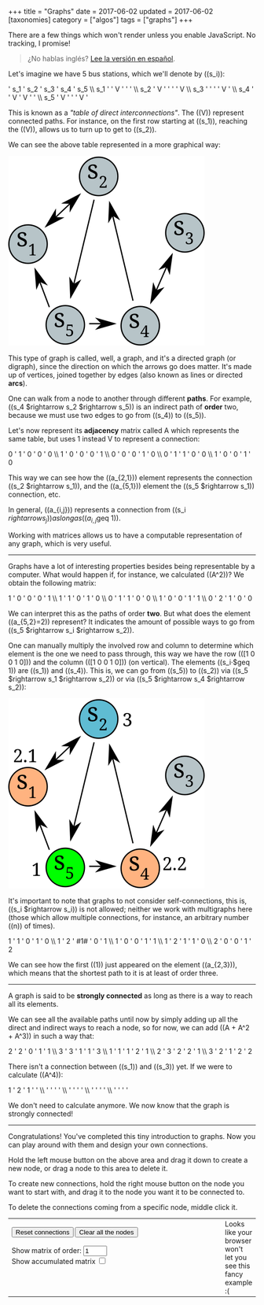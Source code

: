 +++
title = "Graphs"
date = 2017-06-02
updated = 2017-06-02
[taxonomies]
category = ["algos"]
tags = ["graphs"]
+++

<noscript>There are a few things which won't render unless you enable JavaScript. No tracking, I promise!</noscript>

> ¿No hablas inglés? [Lee la versión en español](/golb/graphs-es).

Let's imagine we have 5 bus stations, which we'll denote by ((s_i)):

<div class="matrix">
      ' s_1 ' s_2 ' s_3 ' s_4 ' s_5 \\
s_1   '     '  V  '     '     '     \\
s_2   '  V  '     '     '     '  V  \\
s_3   '     '     '     '  V  '     \\
s_4   '     '  V  '  V  '     '     \\
s_5   '  V  '     '     '  V  '
</div>

This is known as a *"table of direct interconnections"*. The ((V)) represent connected paths. For instance, on the first row starting at ((s_1)), reaching the ((V)), allows us to turn up to get to ((s_2)).

We can see the above table represented in a more graphical way:

![Table 1 as a Graph](example1.svg)

This type of graph is called, well, a graph, and it's a directed graph (or digraph), since the direction on which the arrows go does matter. It's made up of vertices, joined together by edges (also known as lines or directed **arcs**).

One can walk from a node to another through different **paths**. For example, ((s_4 $rightarrow s_2 $rightarrow s_5)) is an indirect path of **order** two, because we must use two edges to go from ((s_4)) to ((s_5)).

Let's now represent its **adjacency** matrix called A which represents the same table, but uses 1 instead V to represent a connection:

<div class="matrix">
0 ' 1 ' 0 ' 0 ' 0 \\
1 ' 0 ' 0 ' 0 ' 1 \\
0 ' 0 ' 0 ' 1 ' 0 \\
0 ' 1 ' 1 ' 0 ' 0 \\
1 ' 0 ' 0 ' 1 ' 0
</div>

This way we can see how the ((a_{2,1})) element represents the connection ((s_2 $rightarrow s_1)), and the ((a_{5,1})) element the ((s_5 $rightarrow s_1)) connection, etc.

In general, ((a_{i,j})) represents a connection from ((s_i $rightarrow s_j))as long as ((a_{i,j}$geq 1)).

Working with matrices allows us to have a computable representation of any graph, which is very useful.

<hr />

Graphs have a lot of interesting properties besides being representable by a computer. What would happen if, for instance, we calculated ((A^2))? We obtain the following matrix:

<div class="matrix">
1 ' 0 ' 0 ' 0 ' 1 \\
1 ' 1 ' 0 ' 1 ' 0 \\
0 ' 1 ' 1 ' 0 ' 0 \\
1 ' 0 ' 0 ' 1 ' 1 \\
0 ' 2 ' 1 ' 0 ' 0
</div>

We can interpret this as the paths of order **two**. But what does the element ((a_{5,2}=2)) represent? It indicates the amount of possible ways to go from  ((s_5 $rightarrow s_i $rightarrow s_2)).

One can manually multiply the involved row and column to determine which element is the one we need to pass through, this way we have the row (([1 0 0 1 0])) and the column (([1 0 0 1 0])) (on vertical). The elements ((s_i·$geq 1)) are ((s_1)) and ((s_4)). This is, we can go from ((s_5)) to ((s_2)) via ((s_5 $rightarrow s_1 $rightarrow s_2)) or via ((s_5 $rightarrow s_4 $rightarrow s_2)):

![Previous table as a graph](example2.svg)

It's important to note that graphs to not consider self-connections, this is, ((s_i $rightarrow s_i)) is not allowed; neither we work with multigraphs here (those which allow multiple connections, for instance, an arbitrary number ((n)) of times).

<div class="matrix">
1 ' 1 '  0  ' 1 ' 0 \\
1 ' 2 ' #1# ' 0 ' 1 \\
1 ' 0 '  0  ' 1 ' 1 \\
1 ' 2 '  1  ' 1 ' 0 \\
2 ' 0 '  0  ' 1 ' 2
</div>

We can see how the first ((1)) just appeared on the element ((a_{2,3})), which means that the shortest path to it is at least of order three.

<hr />

A graph is said to be **strongly connected** as long as there is a way to reach all its elements.

We can see all the available paths until now by simply adding up all the direct and indirect ways to reach a node, so for now, we can add ((A + A^2 + A^3)) in such a way that:

<div class="matrix">
2 ' 2 ' 0 ' 1 ' 1 \\
3 ' 3 ' 1 ' 1 ' 3 \\
1 ' 1 ' 1 ' 2 ' 1 \\
2 ' 3 ' 2 ' 2 ' 1 \\
3 ' 2 ' 1 ' 2 ' 2
</div>

There isn't a connection between ((s_1)) and ((s_3)) yet. If we were to calculate ((A^4)):

<div class="matrix">
1 ' 2 ' 1 '   '   \\
  '   '   '   '   \\
  '   '   '   '   \\
  '   '   '   '   \\
  '   '   '   '
</div>

We don't need to calculate anymore. We now know that the graph is strongly connected!

<hr />

Congratulations! You've completed this tiny introduction to graphs. Now you can play around with them and design your own connections.

Hold the left mouse button on the above area and drag it down to create a new node, or drag a node to this area to delete it.

To create new connections, hold the right mouse button on the node you want to start with, and drag it to the node you want it to be connected to.

To delete the connections coming from a specific node, middle click it.

<table><tr><td style="width:100%;">
  <button onclick="resetConnections()">Reset connections</button>
  <button onclick="clearNodes()">Clear all the nodes</button>
  <br>
  <br>
  <label for="matrixOrder">Show matrix of order:</label>
  <input id="matrixOrder" type="number" min="1" max="5"
                          value="1" oninput="updateOrder()">
  <br>
  <label for="matrixAccum">Show accumulated matrix</label>
  <input id="matrixAccum" type="checkbox" onchange="updateOrder()">
  <br>
  <br>
  <div>
    <table id="matrixTable"></table>
  </div>
</td><td>
  <canvas id="canvas" width="400" height="400" oncontextmenu="return false;">
  Looks like your browser won't let you see this fancy example :(
  </canvas>
  <br>
</td></tr></table>

<script src="tinyparser.js"></script>
<script src="enhancements.js"></script>
<script src="graphs.js"></script>

